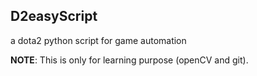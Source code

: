 ## D2easyScript
a dota2 python script for game automation

**NOTE**: This is only for learning purpose (openCV and git).
